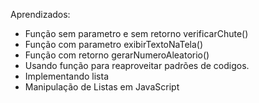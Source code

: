 Aprendizados:

- Função sem parametro e sem retorno verificarChute()
- Função com parametro exibirTextoNaTela()
- Função com retorno gerarNumeroAleatorio()
- Usando função para reaproveitar padrões de codigos.
- Implementando lista
- Manipulação de Listas em JavaScript